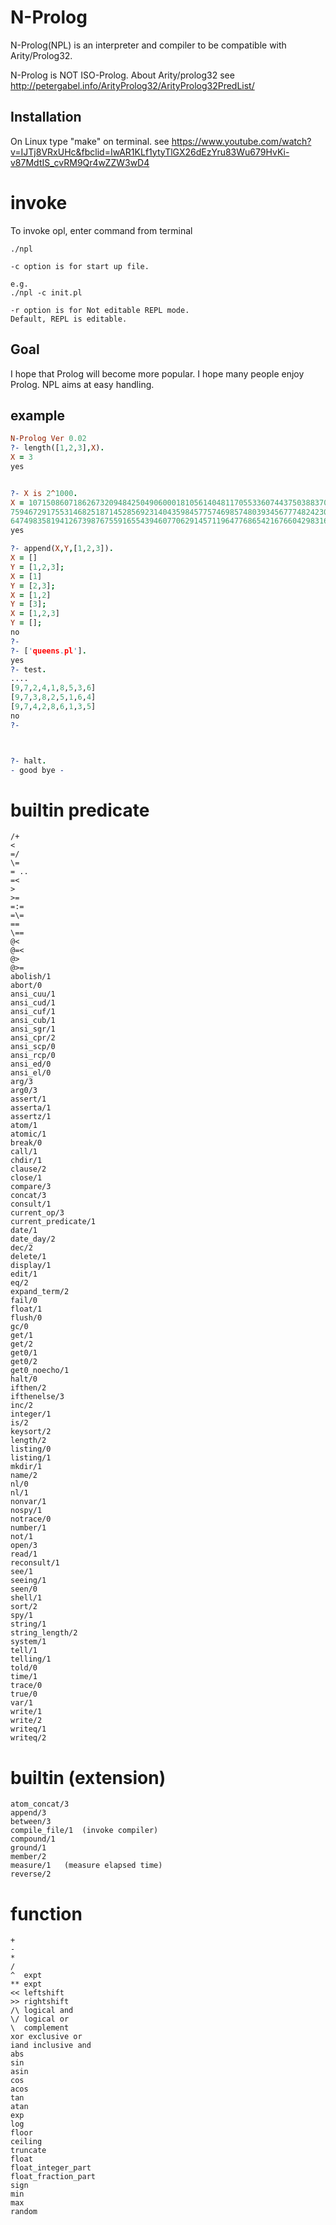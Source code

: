 # N-Prolog
N-Prolog(NPL) is an interpreter and compiler to be compatible with Arity/Prolog32.

N-Prolog is NOT ISO-Prolog.
About Arity/prolog32  see  http://petergabel.info/ArityProlog32/ArityProlog32PredList/

## Installation
On Linux  type "make" on terminal.
see https://www.youtube.com/watch?v=IJTj8VRxUHc&fbclid=IwAR1KLf1ytyTlGX26dEzYru83Wu679HvKi-v87MdtIS_cvRM9Qr4wZZW3wD4

# invoke
To invoke opl, enter command from terminal

```
./npl

-c option is for start up file.

e.g.
./npl -c init.pl

-r option is for Not editable REPL mode.
Default, REPL is editable.
```

## Goal
I hope that Prolog will become more popular. I hope many people enjoy Prolog. NPL aims at easy handling.

## example
```prolog
N-Prolog Ver 0.02
?- length([1,2,3],X).
X = 3
yes


?- X is 2^1000.
X = 107150860718626732094842504906000181056140481170553360744375038837035105112493612249319837881569585812
7594672917553146825187145285692314043598457757469857480393456777482423098542107460506237114187795418215304
6474983581941267398767559165543946077062914571196477686542167660429831652624386837205668069376
yes

?- append(X,Y,[1,2,3]).
X = []
Y = [1,2,3];
X = [1]
Y = [2,3];
X = [1,2]
Y = [3];
X = [1,2,3]
Y = [];
no
?- 
?- ['queens.pl'].
yes
?- test.
....
[9,7,2,4,1,8,5,3,6]
[9,7,3,8,2,5,1,6,4]
[9,7,4,2,8,6,1,3,5]
no
?- 



?- halt.
- good bye -

```

# builtin predicate

```
/+
<
=/
\=
= ..
=<
> 
>=
=:=
=\=
==
\==
@<
@=<
@>
@>=
abolish/1
abort/0
ansi_cuu/1
ansi_cud/1
ansi_cuf/1
ansi_cub/1
ansi_sgr/1
ansi_cpr/2
ansi_scp/0
ansi_rcp/0
ansi_ed/0
ansi_el/0
arg/3
arg0/3
assert/1
asserta/1
assertz/1
atom/1
atomic/1
break/0
call/1
chdir/1
clause/2
close/1
compare/3
concat/3
consult/1
current_op/3
current_predicate/1
date/1
date_day/2
dec/2
delete/1
display/1
edit/1
eq/2
expand_term/2
fail/0
float/1
flush/0 
gc/0
get/1
get/2
get0/1
get0/2
get0_noecho/1
halt/0
ifthen/2
ifthenelse/3
inc/2
integer/1
is/2
keysort/2
length/2
listing/0
listing/1
mkdir/1
name/2
nl/0
nl/1
nonvar/1
nospy/1
notrace/0
number/1
not/1
open/3
read/1
reconsult/1
see/1
seeing/1
seen/0
shell/1
sort/2
spy/1
string/1
string_length/2
system/1
tell/1
telling/1
told/0
time/1
trace/0
true/0
var/1
write/1
write/2
writeq/1
writeq/2
```

# builtin (extension)

```
atom_concat/3
append/3
between/3
compile_file/1  (invoke compiler)
compound/1
ground/1
member/2
measure/1   (measure elapsed time)
reverse/2
```

# function
```
+
-
*
/
^  expt
** expt
<< leftshift
>> rightshift
/\ logical and
\/ logical or
\  complement
xor exclusive or
iand inclusive and
abs 
sin
asin
cos 
acos
tan
atan
exp
log
floor
ceiling
truncate
float
float_integer_part
float_fraction_part
sign
min
max
random
```